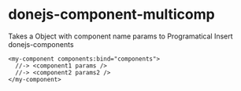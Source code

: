 # donejs-component-multicomp
Takes a Object with component name params to Programatical Insert donejs-components

```
<my-component components:bind="components">
  //-> <component1 params />
  //-> <component2 params2 />
</my-component>
```
